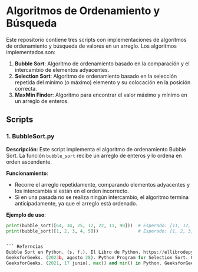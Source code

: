 # Algoritmos de Ordenamiento y Búsqueda

Este repositorio contiene tres scripts con implementaciones de algoritmos de ordenamiento y búsqueda de valores en un arreglo. Los algoritmos implementados son:

1. **Bubble Sort**: Algoritmo de ordenamiento basado en la comparación y el intercambio de elementos adyacentes.
2. **Selection Sort**: Algoritmo de ordenamiento basado en la selección repetida del mínimo (o máximo) elemento y su colocación en la posición correcta.
3. **MaxMin Finder**: Algoritmo para encontrar el valor máximo y mínimo en un arreglo de enteros.

## Scripts

### 1. BubbleSort.py

**Descripción**: Este script implementa el algoritmo de ordenamiento Bubble Sort. La función `bubble_sort` recibe un arreglo de enteros y lo ordena en orden ascendente.

**Funcionamiento**:
- Recorre el arreglo repetidamente, comparando elementos adyacentes y los intercambia si están en el orden incorrecto.
- Si en una pasada no se realiza ningún intercambio, el algoritmo termina anticipadamente, ya que el arreglo está ordenado.

**Ejemplo de uso**:

```python
print(bubble_sort([64, 34, 25, 12, 22, 11, 90]))  # Esperado: [11, 12, 22, 25, 34, 64, 90]
print(bubble_sort([1, 2, 3, 4, 5]))               # Esperado: [1, 2, 3, 4, 5] (arreglo ya ordenado)


``` Referncias
Bubble Sort en Python. (s. f.). El Libro de Python. https://ellibrodepython.com/bubble-sort
GeeksforGeeks. (2023b, agosto 28). Python Program for Selection Sort. GeeksforGeeks. https://www.geeksforgeeks.org/python-program-for-selection-sort/
GeeksforGeeks. (2021, 17 junio). max() and min() in Python. GeeksforGeeks. https://www.geeksforgeeks.org/max-min-python/

